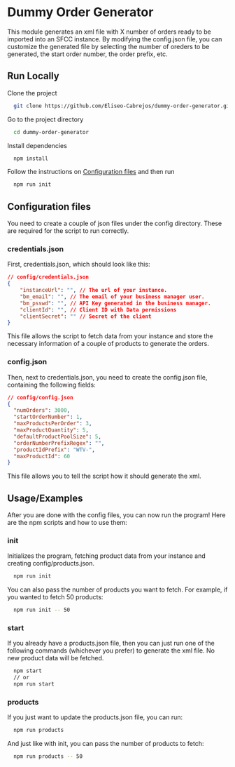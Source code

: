 
# Dummy Order Generator

This module generates an xml file with X number of orders ready to be imported into an SFCC instance. By modifying the config.json file, you can customize the generated file by selecting the number of oreders to be generated, the start order number, the order prefix, etc.


## Run Locally

Clone the project

```bash
  git clone https://github.com/Eliseo-Cabrejos/dummy-order-generator.git
```

Go to the project directory

```bash
  cd dummy-order-generator
```

Install dependencies

```bash
  npm install
```

Follow the instructions on [Configuration files](#configuration-files) and then run

```bash
  npm run init
```


## Configuration files
You need to create a couple of json files under the config directory. These are required for the script to run correctly.
### credentials.json
First, credentials.json, which should look like this:

```json
// config/credentials.json
{
    "instanceUrl": "", // The url of your instance.
    "bm_email": "", // The email of your business manager user.
    "bm_psswd": "", // API Key generated in the business manager.
    "clientId": "", // Client ID with Data permissions
    "clientSecret": "" // Secret of the client
}
```
This file allows the script to fetch data from your instance and store the necessary information of a couple of products to generate the orders.

### config.json
Then, next to credentials.json, you need to create the config.json file, containing the following fields:
```json
// config/config.json
{
  "numOrders": 3000,
  "startOrderNumber": 1,
  "maxProductsPerOrder": 3,
  "maxProductQuantity": 5,
  "defaultProductPoolSize": 5,
  "orderNumberPrefixRegex": "",
  "productIdPrefix": "WTV-",
  "maxProductId": 60
}
```
This file allows you to tell the script how it should generate the xml.

## Usage/Examples
After you are done with the config files, you can now run the program! Here are the npm scripts and how to use them:

### init
Initializes the program, fetching product data from your instance and creating config/products.json.
```bash
  npm run init
```
You can also pass the number of products you want to fetch. For example, if you wanted to fetch 50 products:
```bash
  npm run init -- 50
```

### start
If you already have a products.json file, then you can just run one of the following commands (whichever you prefer) to generate the xml file. No new product data will be fetched.
```bash
  npm start
  // or
  npm run start
```

### products
If you just want to update the products.json file, you can run:
```bash
  npm run products
```
And just like with init, you can pass the number of products to fetch:
```bash
  npm run products -- 50
```
